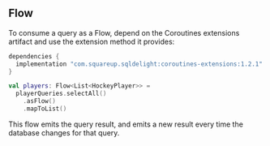 ## Flow

To consume a query as a Flow, depend on the Coroutines extensions artifact and use the extension method it provides:

```groovy
dependencies {
  implementation "com.squareup.sqldelight:coroutines-extensions:1.2.1"
}
```

```kotlin
val players: Flow<List<HockeyPlayer>> = 
  playerQueries.selectAll()
    .asFlow()
    .mapToList()
```

This flow emits the query result, and emits a new result every time the database changes for that query.
